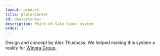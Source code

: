 ```yaml
---
layout: product
title: DealerCenter
id: dealercenter
description: Point-of-Sale kiosk system
order: 2
---
```


Design and concept by Alex Thusbass. We helped making this system a reality for [Winora Group](http://winora-group.de/).